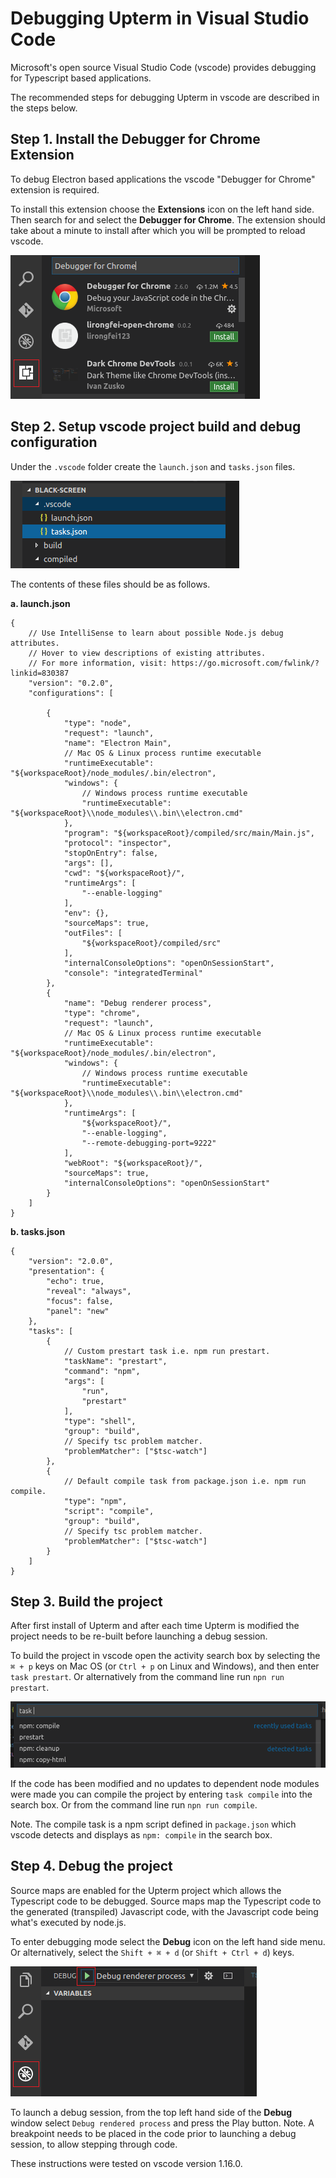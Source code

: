 # Debugging Upterm in Visual Studio Code

Microsoft's open source Visual Studio Code (vscode) provides debugging for Typescript based applications.

The recommended steps for debugging Upterm in vscode are described in the steps below.

## Step 1. Install the Debugger for Chrome Extension

To debug Electron based applications the vscode "Debugger for Chrome" extension is required.

To install this extension choose the <b>Extensions</b> icon on the left hand side. Then search for and select the <b>Debugger for Chrome</b>. The extension should take about a minute to install after which you will be prompted to reload vscode.

![chrome debugger](images/install_chrome_debug_ext.png "chrome debugger")

## Step 2. Setup vscode project build and debug configuration

Under the `.vscode` folder create the `launch.json` and `tasks.json` files.

![.vscode folder](images/dot-vscode-folder.png ".vscode folder")

The contents of these files should be as follows.

<b>a. launch.json</b>
```
{
    // Use IntelliSense to learn about possible Node.js debug attributes.
    // Hover to view descriptions of existing attributes.
    // For more information, visit: https://go.microsoft.com/fwlink/?linkid=830387
    "version": "0.2.0",
    "configurations": [

        {
            "type": "node",
            "request": "launch",
            "name": "Electron Main",
            // Mac OS & Linux process runtime executable
            "runtimeExecutable": "${workspaceRoot}/node_modules/.bin/electron",
            "windows": {
                // Windows process runtime executable
                "runtimeExecutable": "${workspaceRoot}\\node_modules\\.bin\\electron.cmd"
            },
            "program": "${workspaceRoot}/compiled/src/main/Main.js",
            "protocol": "inspector",
            "stopOnEntry": false,
            "args": [],
            "cwd": "${workspaceRoot}/",
            "runtimeArgs": [
                "--enable-logging"
            ],
            "env": {},
            "sourceMaps": true,
            "outFiles": [
                "${workspaceRoot}/compiled/src"
            ],
            "internalConsoleOptions": "openOnSessionStart",
            "console": "integratedTerminal"
        },
        {
            "name": "Debug renderer process",
            "type": "chrome",
            "request": "launch",
            // Mac OS & Linux process runtime executable
            "runtimeExecutable": "${workspaceRoot}/node_modules/.bin/electron",
            "windows": {
                // Windows process runtime executable
                "runtimeExecutable": "${workspaceRoot}\\node_modules\\.bin\\electron.cmd"
            },
            "runtimeArgs": [
                "${workspaceRoot}/",
                "--enable-logging",
                "--remote-debugging-port=9222"
            ],
            "webRoot": "${workspaceRoot}/",
            "sourceMaps": true,
            "internalConsoleOptions": "openOnSessionStart"
        }
    ]
}
```

<b>b. tasks.json</b>
```
{
    "version": "2.0.0",
    "presentation": {
        "echo": true,
        "reveal": "always",
        "focus": false,
        "panel": "new"
    },
    "tasks": [
        {
            // Custom prestart task i.e. npm run prestart.
            "taskName": "prestart",
            "command": "npm",
            "args": [
                "run",
                "prestart"
            ],
            "type": "shell",
            "group": "build",
            // Specify tsc problem matcher.
            "problemMatcher": ["$tsc-watch"]
        },
        {
            // Default compile task from package.json i.e. npm run compile.
            "type": "npm",
            "script": "compile",
            "group": "build",
            // Specify tsc problem matcher.
            "problemMatcher": ["$tsc-watch"]
        }
    ]
}
```

## Step 3. Build the project

After first install of Upterm and after each time Upterm is modified the project needs to be re-built before launching a debug session.

To build the project in vscode open the activity search box by selecting the `⌘ + p` keys on Mac OS (or `Ctrl + p` on Linux and Windows), and then enter `task prestart`. Or alternatively from the command line run `npn run prestart`.

![prestart task launch](images/launch_task_prestart.png "prestart task launch")

If the code has been modified and no updates to dependent node modules were made you can compile the project by entering `task compile` into the search box. Or from the command line run `npn run compile`.

Note. The compile task is a npm script defined in `package.json` which vscode detects and displays as `npm: compile` in the search box.

## Step 4. Debug the project

Source maps are enabled for the Upterm project which allows the Typescript code to be debugged. Source maps map the Typescript code to the generated (transpiled) Javascript code, with the Javascript code being what's executed by node.js.

To enter debugging mode select the <b>Debug</b> icon on the left hand side menu. Or alternatively, select the `Shift + ⌘ + d` (or `Shift + Ctrl + d`) keys.

![debug process](images/debug_renderer_process.png "debug process")

To launch a debug session, from the top left hand side of the <b>Debug</b> window select `Debug rendered process` and press the Play button.
Note. A breakpoint needs to be placed in the code prior to launching a debug session, to allow stepping through code.

These instructions were tested on vscode version 1.16.0.
